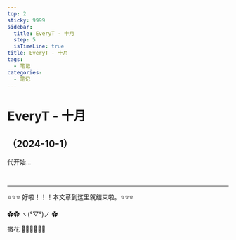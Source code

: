 ```yaml
---
top: 2
sticky: 9999
sidebar:
  title: EveryT - 十月
  step: 5
  isTimeLine: true
title: EveryT - 十月
tags:
  - 笔记
categories:
  - 笔记
---
```


# EveryT - 十月

## （2024-10-1）

代开始...

<br/>
<hr />

⭐️⭐️⭐️ 好啦！！！本文章到这里就结束啦。⭐️⭐️⭐️

✿✿ ヽ(°▽°)ノ ✿

撒花 🌸🌸🌸🌸🌸🌸

